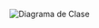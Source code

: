 ![Diagrama de Clase](https://www.plantuml.com/plantuml/svg/nPJ1Rjim38RlUWgrfsw0O-mw146JfXYAjK2GhUU1aPcKdIov5BLXMVlkGsGvSU8Ew4wxoJyfwgFuovT1W2NMLfrLk2Q7UZvTVfxTtb-hCtB6nWeZM_qWqeIFPSdmSxGXUOYh692DTu9EHiRNvPpXEzQUooLMSyOGYeK59_TtjsKDGP3B8ByiZfhTMGfMGHYCQ6CX17r7WRpJlvNMMWirlXNIPuWDCd2hNBnBMWCiPAZfoIzAzMlTk8f-K1N1vgeLhSb4Ar2r5P23T_28RH23C6xXIroJ8NI2-Q2T3e8R6eQCRo1CD-20iyAOkFXg5ybQm4N42fS8bhOfymJq-YbIupFalYyd6Fu7MHx4-Bae1XVvIh25LugS8A_1eFvw69uwhFMust4aFez6kaxhAr_7OQnTpxoNlsoRUHT3HzqRUL5CpZ-SwyL-oAzclEzdxBixOUh9FPn1SYRngqSqqY-Wn-DMd4pQ6HjmakPmumnZZKxyHPi_yCRkgEoCEbgXnfA1olDRwXoH9Bf_9UbOzdUKKPAzMdD2TjItfFNuf_mKaJjRmuOiLVdbCRYDF_BsmD7zL_8f8ZCov5BhYBo5js-VWRMu-_rqBBrTBqeTUakkpjYdSiUWkhQIUYYjr2MwAjRs3m00)
